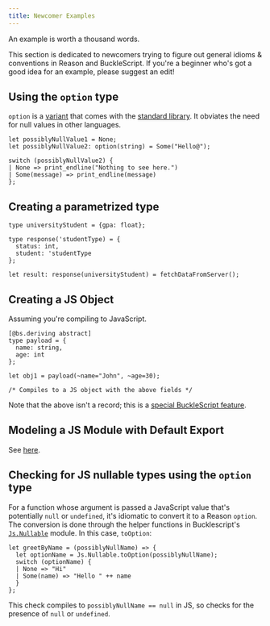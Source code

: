 ```yaml
---
title: Newcomer Examples
---
```


An example is worth a thousand words.

This section is dedicated to newcomers trying to figure out general idioms & conventions in Reason and BuckleScript. If you're a beginner who's got a good idea for an example, please suggest an edit!

## Using the `option` type

`option` is a [variant](variant.md) that comes with the [standard library](/api/index.html). It obviates the need for null values in other languages.

```reason
let possiblyNullValue1 = None;
let possiblyNullValue2: option(string) = Some("Hello@");

switch (possiblyNullValue2) {
| None => print_endline("Nothing to see here.")
| Some(message) => print_endline(message)
};
```

## Creating a parametrized type

```reason
type universityStudent = {gpa: float};

type response('studentType) = {
  status: int,
  student: 'studentType
};

let result: response(universityStudent) = fetchDataFromServer();
```

## Creating a JS Object

Assuming you're compiling to JavaScript.

```reason
[@bs.deriving abstract]
type payload = {
  name: string,
  age: int
};

let obj1 = payload(~name="John", ~age=30);

/* Compiles to a JS object with the above fields */
```

Note that the above isn't a record; this is a [special BuckleScript feature](https://bucklescript.github.io/docs/en/object.html#record-mode).

## Modeling a JS Module with Default Export

See [here](https://bucklescript.github.io/docs/en/import-export.html#import-a-default-value).

## Checking for JS nullable types using the `option` type

For a function whose argument is passed a JavaScript value that's potentially `null` or `undefined`, it's idiomatic to convert it to a Reason `option`. The conversion is done through the helper functions in Bucklescript's [`Js.Nullable`](http://bucklescript.github.io/bucklescript/api/Js.html#TYPEnullable) module. In this case, `toOption`:

```reason
let greetByName = (possiblyNullName) => {
  let optionName = Js.Nullable.toOption(possiblyNullName);
  switch (optionName) {
  | None => "Hi"
  | Some(name) => "Hello " ++ name
  }
};
```

This check compiles to `possiblyNullName == null` in JS, so checks for the presence of `null` or `undefined`.
